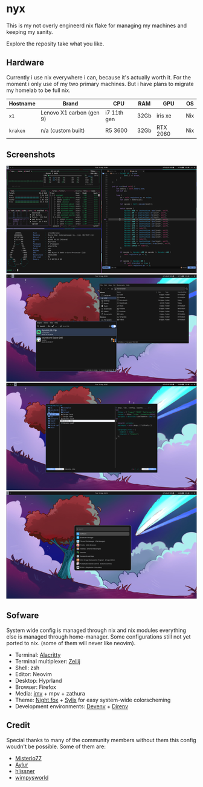# nyx

This is my not overly engineerd nix flake for managing my machines and keeping my sanity.

Explore the reposity take what you like.

## Hardware

Currently i use nix everywhere i can, because it's actually worth it. For the moment i only use of my two primary machines. But i have plans to migrate my homelab to be full nix.

| Hostname | Brand                    | CPU         | RAM  | GPU      | OS  |
| -------- | ------------------------ | ----------- | ---- | -------- | --- |
| `x1`     | Lenovo X1 carbon (gen 9) | i7 11th gen | 32Gb | iris xe  | Nix |
| `kraken` | n/a (custom built)       | R5 3600     | 32Gb | RTX 2060 | Nix |

## Screenshots

![Terminal](/assets/images/doc/primary.png)
![GUI file manager](/assets/images/doc/gui-file-manager.png)
![TUI file manager](/assets/images/doc/tui-file-manager.png)
![Application Launcher](/assets/images/doc/application-launcher.png)

## Sofware

System wide config is managed through nix and nix modules everything else is managed through home-manager. Some configurations still not yet ported to nix. (some of them will never like neovim).

- Terminal: [Alacritty](https://github.com/alacritty/alacritty)
- Terminal multiplexer: [Zellij](https://github.com/zellij-org/zellij)
- Shell: zsh
- Editor: Neovim
- Desktop: Hyprland
- Browser: Firefox
- Media: [imv](https://sr.ht/~exec64/imv/) + mpv + zathura
- Theme: [Night fox](https://github.com/EdenEast/nightfox.nvim/blob/main/extra/carbonfox/base16.yaml) + [Sylix](https://github.com/danth/stylix) for easy system-wide colorscheming
- Development environments: [Devenv](https://github.com/cachix/devenv) + [Direnv](https://github.com/nix-community/nix-direnv)

## Credit

Special thanks to many of the community members without them this config woudn't be possible. Some of them are:

- [Misterio77](https://github.com/Misterio77/nix-config)
- [Aylur](https://github.com/Aylur/dotfiles)
- [hlissner](https://github.com/hlissner/dotfiles)
- [wimpysworld](https://github.com/wimpysworld/nix-config)
